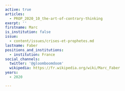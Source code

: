 ```yaml
---
active: true
articles:
  - PROP_2020_10_the-art-of-contrary-thinking
exerpt: ''
firstname: Marc
is_institution: false
issue:
  - content/issues/crises-et-prophetes.md
lastname: Faber
positions_and_institutions:
  - institution: France
social_channels:
  twitter: '@gloomboomdoom'
  wikipedia: https://fr.wikipedia.org/wiki/Marc_Faber
years:
  - 2020

---
```

